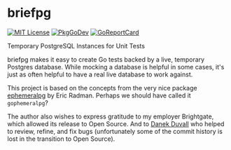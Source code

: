 
# briefpg

[![MIT License](https://img.shields.io/badge/license-MIT-blue.svg)](https://github.com/danielbprice/briefpg/blob/master/LICENSE)
[![PkgGoDev](https://pkg.go.dev/badge/github.com/danielbprice/briefpg)](https://pkg.go.dev/github.com/danielbprice/briefpg)
[![GoReportCard](https://goreportcard.com/badge/github.com/danielbprice/briefpg)](https://goreportcard.com/report/github.com/danielbprice/briefpg)

Temporary PostgreSQL Instances for Unit Tests

briefpg makes it easy to create Go tests backed by a live, temporary Postgres database.  While mocking a database is helpful in some cases, it's just as often helpful to have a real live database to work against.

This project is based on the concepts from the very nice package [ephemeralpg](https://github.com/eradman/ephemeralpg/) by Eric Radman.  Perhaps we should have called it `gophemeralpg`? 

The author also wishes to express gratitude to my employer Brightgate, which allowed its release to Open Source.  And to [Danek Duvall](https://github.com/dhduvall) who helped to review, refine, and fix bugs (unfortunately some of the commit history is lost in the transition to Open Source).
